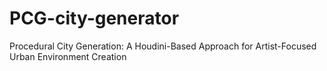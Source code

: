 # PCG-city-generator
Procedural City Generation: A Houdini-Based Approach for Artist-Focused Urban Environment Creation
